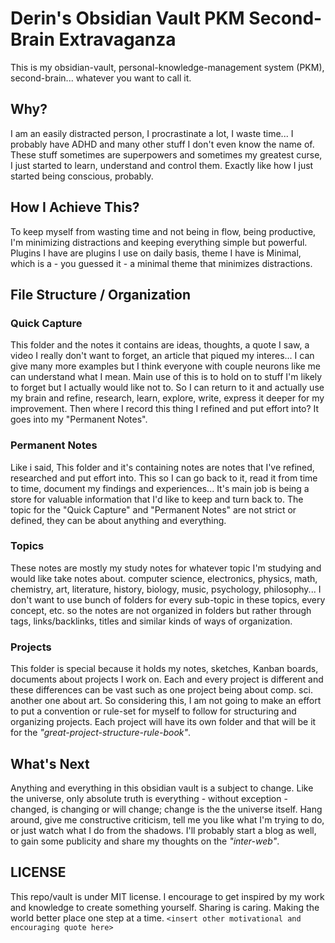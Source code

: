 # Derin's Obsidian Vault PKM Second-Brain Extravaganza

This is my obsidian-vault, personal-knowledge-management system (PKM), second-brain... whatever you want to call it.

## Why?

I am an easily distracted person, I procrastinate a lot, I waste time... I probably have ADHD and many other stuff I don't even know the name of. These stuff sometimes are superpowers and sometimes my greatest curse, I just started to learn, understand and control them. Exactly like how I just started being conscious, probably.

## How I Achieve This?

To keep myself from wasting time and not being in flow, being productive, I'm minimizing distractions and keeping everything simple but powerful. Plugins I have are plugins I use on daily basis, theme I have is Minimal, which is a - you guessed it - a minimal theme that minimizes distractions.

## File Structure / Organization

### Quick Capture

This folder and the notes it contains are ideas, thoughts, a quote I saw, a video I really don't want to forget, an article that piqued my interes... I can give many more examples but I think everyone with couple neurons like me can understand what I mean. Main use of this is to hold on to stuff I'm likely to forget but I actually would like not to. So I can return to it and actually use my brain and refine, research, learn, explore, write, express it deeper for my improvement. Then where I record this thing I refined and put effort into? It goes into my "Permanent Notes".

### Permanent Notes

Like i said, This folder and it's containing notes are notes that I've refined, researched and put effort into. This so I can go back to it, read it from time to time, document my findings and experiences... It's main job is being a store for valuable information that I'd like to keep and turn back to. The topic for the "Quick Capture" and "Permanent Notes" are not strict or defined, they can be about anything and everything.

### Topics

These notes are mostly my study notes for whatever topic I'm studying and would like take notes about. computer science, electronics, physics, math, chemistry, art, literature, history, biology, music, psychology, philosophy...
I don't want to use bunch of folders for every sub-topic in these topics, every concept, etc. so the notes are not organized in folders but rather through tags, links/backlinks, titles and similar kinds of ways of organization.

### Projects

This folder is special because it holds my notes, sketches, Kanban boards, documents about projects I work on. Each and every project is different and these differences can be vast such as one project being about comp. sci. another one about art. So considering this, I am not going to make an effort to put a convention or rule-set for myself to follow for structuring and organizing projects. Each project will have its own folder and that will be it for the *"great-project-structure-rule-book"*.

## What's Next

Anything and everything in this obsidian vault is a subject to change. Like the universe, only absolute truth is everything - without exception - changed, is changing or will change; change is the the universe itself.
Hang around, give me constructive criticism, tell me you like what I'm trying to do, or just watch what I do from the shadows. I'll probably start a blog as well, to gain some publicity and share my thoughts on the *"inter-web"*.

## LICENSE

This repo/vault is under MIT license. I encourage to get inspired by my work and knowledge to create something yourself. Sharing is caring. Making the world  better place one step at a time. `<insert other motivational and encouraging quote here>`
